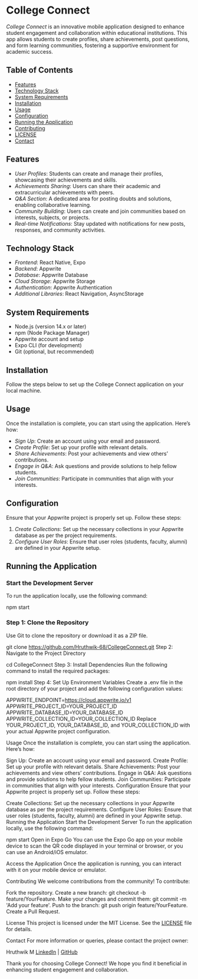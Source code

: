 # College Connect

*College Connect* is an innovative mobile application designed to enhance student engagement and collaboration within educational institutions. This app allows students to create profiles, share achievements, post questions, and form learning communities, fostering a supportive environment for academic success.

## Table of Contents

- [Features](#features)
- [Technology Stack](#technology-stack)
- [System Requirements](#system-requirements)
- [Installation](#installation)
- [Usage](#usage)
- [Configuration](#configuration)
- [Running the Application](#running-the-application)
- [Contributing](#contributing)
- [LICENSE](./LICENSE)
- [Contact](#contact)

## Features

- *User Profiles*: Students can create and manage their profiles, showcasing their achievements and skills.
- *Achievements Sharing*: Users can share their academic and extracurricular achievements with peers.
- *Q&A Section*: A dedicated area for posting doubts and solutions, enabling collaborative learning.
- *Community Building*: Users can create and join communities based on interests, subjects, or projects.
- *Real-time Notifications*: Stay updated with notifications for new posts, responses, and community activities.

## Technology Stack

- *Frontend*: React Native, Expo
- *Backend*: Appwrite
- *Database*: Appwrite Database
- *Cloud Storage*: Appwrite Storage
- *Authentication*: Appwrite Authentication
- *Additional Libraries*: React Navigation, AsyncStorage

## System Requirements

- Node.js (version 14.x or later)
- npm (Node Package Manager)
- Appwrite account and setup
- Expo CLI (for development)
- Git (optional, but recommended)

## Installation

Follow the steps below to set up the College Connect application on your local machine.

## Usage

Once the installation is complete, you can start using the application. Here’s how:

- *Sign Up*: Create an account using your email and password.
- *Create Profile*: Set up your profile with relevant details.
- *Share Achievements*: Post your achievements and view others’ contributions.
- *Engage in Q&A*: Ask questions and provide solutions to help fellow students.
- *Join Communities*: Participate in communities that align with your interests.

## Configuration

Ensure that your Appwrite project is properly set up. Follow these steps:

1. *Create Collections*: Set up the necessary collections in your Appwrite database as per the project requirements.
2. *Configure User Roles*: Ensure that user roles (students, faculty, alumni) are defined in your Appwrite setup.

## Running the Application

### Start the Development Server

To run the application locally, use the following command:


npm start

### Step 1: Clone the Repository

Use Git to clone the repository or download it as a ZIP file.


git clone https://github.com/Hruthwik-68/CollegeConnect.git
Step 2: Navigate to the Project Directory


cd CollegeConnect
Step 3: Install Dependencies
Run the following command to install the required packages:



npm install
Step 4: Set Up Environment Variables
Create a .env file in the root directory of your project and add the following configuration values:


APPWRITE_ENDPOINT=https://cloud.appwrite.io/v1
APPWRITE_PROJECT_ID=YOUR_PROJECT_ID
APPWRITE_DATABASE_ID=YOUR_DATABASE_ID
APPWRITE_COLLECTION_ID=YOUR_COLLECTION_ID
Replace YOUR_PROJECT_ID, YOUR_DATABASE_ID, and YOUR_COLLECTION_ID with your actual Appwrite project configuration.

Usage
Once the installation is complete, you can start using the application. Here’s how:

Sign Up: Create an account using your email and password.
Create Profile: Set up your profile with relevant details.
Share Achievements: Post your achievements and view others’ contributions.
Engage in Q&A: Ask questions and provide solutions to help fellow students.
Join Communities: Participate in communities that align with your interests.
Configuration
Ensure that your Appwrite project is properly set up. Follow these steps:

Create Collections: Set up the necessary collections in your Appwrite database as per the project requirements.
Configure User Roles: Ensure that user roles (students, faculty, alumni) are defined in your Appwrite setup.
Running the Application
Start the Development Server
To run the application locally, use the following command:


npm start
Open in Expo Go
You can use the Expo Go app on your mobile device to scan the QR code displayed in your terminal or browser, or you can use an Android/iOS emulator.

Access the Application
Once the application is running, you can interact with it on your mobile device or emulator.

Contributing
We welcome contributions from the community! To contribute:

Fork the repository.
Create a new branch: git checkout -b feature/YourFeature.
Make your changes and commit them: git commit -m 'Add your feature'.
Push to the branch: git push origin feature/YourFeature.
Create a Pull Request.


License
This project is licensed under the MIT License. See the [LICENSE](./LICENSE) file for details.


Contact
For more information or queries, please contact the project owner:

Hruthwik M
[LinkedIn](https://www.linkedin.com/in/hruthwik-m) | [GitHub](https://github.com/Hruthwik-68)

Thank you for choosing College Connect! We hope you find it beneficial in enhancing student engagement and collaboration.
